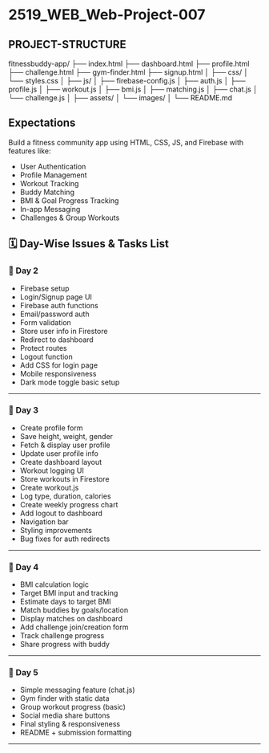 # 2519_WEB_Web-Project-007

## PROJECT-STRUCTURE

fitnessbuddy-app/
├── index.html
├── dashboard.html
├── profile.html
├── challenge.html
├── gym-finder.html
├── signup.html
│
├── css/
│   └── styles.css
│
├── js/
│   ├── firebase-config.js
│   ├── auth.js
│   ├── profile.js
│   ├── workout.js
│   ├── bmi.js
│   ├── matching.js
│   ├── chat.js
│   └── challenge.js
│
├── assets/
│   └── images/
│
└── README.md

## Expectations
Build a fitness community app using HTML, CSS, JS, and Firebase with features like:
- User Authentication
- Profile Management
- Workout Tracking
- Buddy Matching
- BMI & Goal Progress Tracking
- In-app Messaging
- Challenges & Group Workouts


## 🗓️ Day-Wise Issues & Tasks List

### 📅 Day 2
- Firebase setup
- Login/Signup page UI
- Firebase auth functions
- Email/password auth
- Form validation
- Store user info in Firestore
- Redirect to dashboard
- Protect routes
- Logout function
- Add CSS for login page
- Mobile responsiveness
- Dark mode toggle basic setup

---

### 📅 Day 3  
- Create profile form
- Save height, weight, gender
- Fetch & display user profile
- Update user profile info
- Create dashboard layout
- Workout logging UI
- Store workouts in Firestore
- Create workout.js
- Log type, duration, calories
- Create weekly progress chart
- Add logout to dashboard
- Navigation bar
- Styling improvements
- Bug fixes for auth redirects

---

### 📅 Day 4  
- BMI calculation logic
- Target BMI input and tracking
- Estimate days to target BMI
- Match buddies by goals/location
- Display matches on dashboard
- Add challenge join/creation form
- Track challenge progress
- Share progress with buddy

---

### 📅 Day 5
- Simple messaging feature (chat.js)
- Gym finder with static data
- Group workout progress (basic)
- Social media share buttons
- Final styling & responsiveness
- README + submission formatting

---
